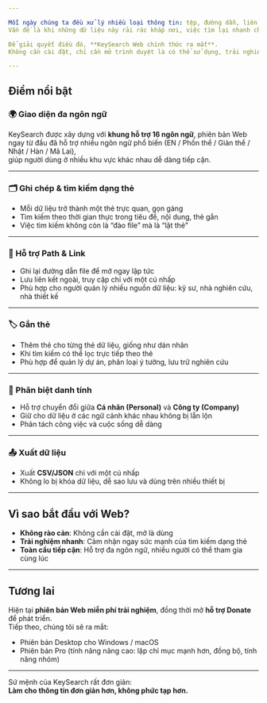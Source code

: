 ```yaml
---

Mỗi ngày chúng ta đều xử lý nhiều loại thông tin: tệp, đường dẫn, liên kết, ghi chú, việc cần làm.  
Vấn đề là khi những dữ liệu này rải rác khắp nơi, việc tìm lại nhanh chóng luôn tốn thời gian.  

Để giải quyết điều đó, **KeySearch Web chính thức ra mắt**.  
Không cần cài đặt, chỉ cần mở trình duyệt là có thể sử dụng, trải nghiệm **tìm kiếm dạng thẻ** hoàn toàn mới.  

---
```


## Điểm nổi bật

### 🌍 Giao diện đa ngôn ngữ
KeySearch được xây dựng với **khung hỗ trợ 16 ngôn ngữ**, phiên bản Web ngay từ đầu đã hỗ trợ nhiều ngôn ngữ phổ biến (EN / Phồn thể / Giản thể / Nhật / Hàn / Mã Lai),  
giúp người dùng ở nhiều khu vực khác nhau dễ dàng tiếp cận.  

---

### 🗂️ Ghi chép & tìm kiếm dạng thẻ
- Mỗi dữ liệu trở thành một thẻ trực quan, gọn gàng  
- Tìm kiếm theo thời gian thực trong tiêu đề, nội dung, thẻ gắn  
- Việc tìm kiếm không còn là “đào file” mà là “lật thẻ”  

---

### 🔗 Hỗ trợ Path & Link
- Ghi lại đường dẫn file để mở ngay lập tức  
- Lưu liên kết ngoài, truy cập chỉ với một cú nhấp  
- Phù hợp cho người quản lý nhiều nguồn dữ liệu: kỹ sư, nhà nghiên cứu, nhà thiết kế  

---

### 🏷️ Gắn thẻ
- Thêm thẻ cho từng thẻ dữ liệu, giống như dán nhãn  
- Khi tìm kiếm có thể lọc trực tiếp theo thẻ  
- Phù hợp để quản lý dự án, phân loại ý tưởng, lưu trữ nghiên cứu  

---

### 👤 Phân biệt danh tính
- Hỗ trợ chuyển đổi giữa **Cá nhân (Personal)** và **Công ty (Company)**  
- Giữ cho dữ liệu ở các ngữ cảnh khác nhau không bị lẫn lộn  
- Phân tách công việc và cuộc sống dễ dàng  

---

### 📤 Xuất dữ liệu
- Xuất **CSV/JSON** chỉ với một cú nhấp  
- Không lo bị khóa dữ liệu, dễ sao lưu và dùng trên nhiều thiết bị  

---

## Vì sao bắt đầu với Web?

- **Không rào cản**: Không cần cài đặt, mở là dùng  
- **Trải nghiệm nhanh**: Cảm nhận ngay sức mạnh của tìm kiếm dạng thẻ  
- **Toàn cầu tiếp cận**: Hỗ trợ đa ngôn ngữ, nhiều người có thể tham gia cùng lúc  

---

## Tương lai

Hiện tại **phiên bản Web miễn phí trải nghiệm**, đồng thời mở **hỗ trợ Donate** để phát triển.  
Tiếp theo, chúng tôi sẽ ra mắt:  

- Phiên bản Desktop cho Windows / macOS  
- Phiên bản Pro (tính năng nâng cao: lập chỉ mục mạnh hơn, đồng bộ, tính năng nhóm)  

---

Sứ mệnh của KeySearch rất đơn giản:  
**Làm cho thông tin đơn giản hơn, không phức tạp hơn.**